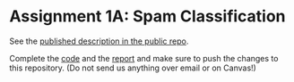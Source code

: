 # Assignment 1A: Spam Classification

See the [published description in the public repo](https://github.com/kbalog/uis-dat640-fall2019/tree/master/assignments/assignment-1a).

Complete the [code](classifier.py) and the [report](Report.md) and make sure to push the changes to this repository. (Do not send us anything over email or on Canvas!)
